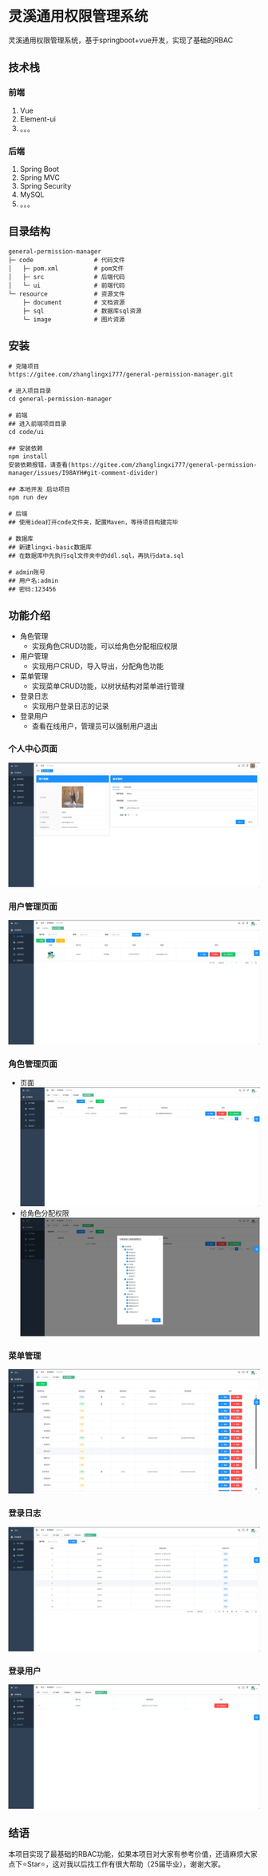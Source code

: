# 灵溪通用权限管理系统
灵溪通用权限管理系统，基于springboot+vue开发，实现了基础的RBAC

## 技术栈

### 前端
1. Vue
2. Element-ui
3. 。。。

### 后端
1. Spring Boot
2. Spring MVC
3. Spring Security
4. MySQL
5. 。。。

## 目录结构

```
general-permission-manager
├─ code                 # 代码文件
│   ├─ pom.xml          # pom文件
│   ├─ src              # 后端代码
│   └─ ui               # 前端代码
└─ resource             # 资源文件
    ├─ document         # 文档资源
    ├─ sql              # 数据库sql资源
    └─ image            # 图片资源
```

## 安装

```batch
# 克隆项目
https://gitee.com/zhanglingxi777/general-permission-manager.git

# 进入项目目录
cd general-permission-manager

# 前端
## 进入前端项目目录
cd code/ui

## 安装依赖
npm install
安装依赖报错，请查看(https://gitee.com/zhanglingxi777/general-permission-manager/issues/I98AYH#git-comment-divider)

## 本地开发 启动项目
npm run dev

# 后端
## 使用idea打开code文件夹，配置Maven，等待项目构建完毕

# 数据库
## 新建lingxi-basic数据库
## 在数据库中先执行sql文件夹中的ddl.sql，再执行data.sql

# admin账号
## 用户名:admin
## 密码:123456
```

## 功能介绍

- 角色管理
    - 实现角色CRUD功能，可以给角色分配相应权限
- 用户管理
    - 实现用户CRUD，导入导出，分配角色功能
- 菜单管理
    - 实现菜单CRUD功能，以树状结构对菜单进行管理
- 登录日志
    - 实现用户登录日志的记录
- 登录用户
    - 查看在线用户，管理员可以强制用户退出

### 个人中心页面
![个人中心页面](resource/image/%E4%B8%AA%E4%BA%BA%E4%B8%AD%E5%BF%83.png)

### 用户管理页面
![用户管理页面](resource/image/%E7%B3%BB%E7%BB%9F%E7%AE%A1%E7%90%86-%E7%94%A8%E6%88%B7%E7%AE%A1%E7%90%86.png)

### 角色管理页面
+ 页面
![角色管理页面](resource/image/%E7%B3%BB%E7%BB%9F%E7%AE%A1%E7%90%86-%E8%A7%92%E8%89%B2%E7%AE%A1%E7%90%86.png)
+ 给角色分配权限
![输入图片说明](resource/image/%E7%B3%BB%E7%BB%9F%E7%AE%A1%E7%90%86-%E8%A7%92%E8%89%B2%E7%AE%A1%E7%90%86-%E5%88%86%E9%85%8D%E6%9D%83%E9%99%90.png)

### 菜单管理
![菜单管理](resource/image/%E7%B3%BB%E7%BB%9F%E7%AE%A1%E7%90%86-%E8%8F%9C%E5%8D%95%E7%AE%A1%E7%90%86.png)

### 登录日志
![登录日志](resource/image/%E7%B3%BB%E7%BB%9F%E7%AE%A1%E7%90%86-%E7%99%BB%E5%BD%95%E6%97%A5%E5%BF%97.png)

### 登录用户
![登录用户](resource/image/%E7%B3%BB%E7%BB%9F%E7%AE%A1%E7%90%86-%E7%99%BB%E5%BD%95%E7%94%A8%E6%88%B7.png)

## 结语
本项目实现了最基础的RBAC功能，如果本项目对大家有参考价值，还请麻烦大家点下⭐Star⭐，这对我以后找工作有很大帮助（25届毕业），谢谢大家。